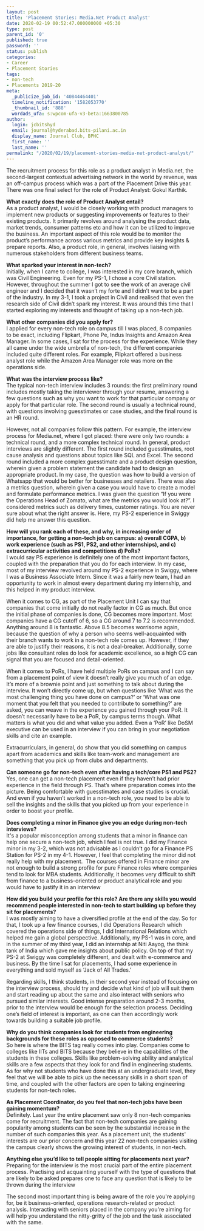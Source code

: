 ```yaml
---
layout: post
title: 'Placement Stories: Media.Net Product Analyst'
date: 2020-02-19 00:52:47.000000000 +05:30
type: post
parent_id: '0'
published: true
password: ''
status: publish
categories:
- Career
- Placement Stories
tags:
- non-tech
- Placements 2019-20
meta:
  _publicize_job_id: '40844464401'
  timeline_notification: '1582053770'
  _thumbnail_id: '888'
  wordads_ufa: s:wpcom-ufa-v3-beta:1663800785
author:
  login: jcbitshyd
  email: journal@hyderabad.bits-pilani.ac.in
  display_name: Journal Club, BPHC
  first_name: ''
  last_name: ''
permalink: "/2020/02/19/placement-stories-media-net-product-analyst/"
---
```

<p><!-- wp:paragraph --></p>
<p>The recruitment process for this role as a product analyst in Media.net, the second-largest contextual advertising network in the world by revenue, was an off-campus process which was a part of the Placement Drive this year. There was one final select for the role of Product Analyst: Gokul Karthik.</p>
<p><!-- /wp:paragraph --></p>
<p><!-- wp:paragraph --></p>
<p><strong>What exactly does the role of Product Analyst entail?<br /></strong>As a product analyst, I would be closely working with product managers to implement new products or suggesting improvements or features to their existing products. It primarily revolves around analysing the product data, market trends, consumer patterns etc and how it can be utilized to improve the business. An important aspect of this role would be to monitor the product’s performance across various metrics and provide key insights &amp; prepare reports. Also, a product role, in general, involves liaising with numerous stakeholders from different business teams.</p>
<p><!-- /wp:paragraph --></p>
<p><!-- wp:paragraph --></p>
<p><strong>What sparked your interest in non-tech?</strong><br />Initially, when I came to college, I was interested in my core branch, which was Civil Engineering. Even for my PS-1, I chose a core Civil station. However, throughout the summer I got to see the work of an average civil engineer and I decided that it wasn’t my forte and I didn’t want to be a part of the industry. In my 3-1, I took a project in Civil and realised that even the research side of Civil didn’t spark my interest. It was around this time that I started exploring my interests and thought of taking up a non-tech job.</p>
<p><strong>What other companies did you apply for?</strong><br />I applied for every non-tech role on campus till I was placed, 8 companies to be exact, including Flipkart, Phone Pe, Indus Insights and Amazon Area Manager. In some cases, I sat for the process for the experience. While they all came under the wide umbrella of non-tech, the different companies included quite different roles. For example, Flipkart offered a business analyst role while the Amazon Area Manager role was more on the operations side.</p>
<p><strong>What was the interview process like?</strong><br />The typical non-tech interview includes 3 rounds: the first preliminary round includes mostly taking the interviewer through your resume, answering a few questions such as why you want to work for that particular company or apply for that particular role. The second round is usually a technical round, with questions involving guesstimates or case studies, and the final round is an HR round.</p>
<p>However, not all companies follow this pattern. For example, the interview process for Media.net, where I got placed: there were only two rounds: a technical round, and a more complex technical round. In general, product interviews are slightly different. The first round included guesstimates, root cause analysis and questions about topics like SQL and Excel. The second round included a more complex guesstimate and a product design question, wherein given a problem statement the candidate had to design an appropriate product. In my case, the question was how to build a version of Whatsapp that would be better for businesses and retailers. There was also a metrics question, wherein given a case you would have to create a model and formulate performance metrics. I was given the question “If you were the Operations Head of Zomato, what are the metrics you would look at?”. I considered metrics such as delivery times, customer ratings. You are never sure about what the right answer is. Here, my PS-2 experience in Swiggy did help me answer this question.</p>
<p><strong>How will you rank each of these, and why, in increasing order of importance, for getting a non-tech job on campus: a) overall CGPA, b) work experience (such as PS1, PS2, and other internships), and c) extracurricular activities and competitions d) PoRs? </strong><br />I would say PS experience is definitely one of the most important factors, coupled with the preparation that you do for each interview. In my case, most of my interview revolved around my PS-2 experience in Swiggy, where I was a Business Associate Intern. Since it was a fairly new team, I had an opportunity to work in almost every department during my internship, and this helped in my product interview.</p>
<p>When it comes to CG, as part of the Placement Unit I can say that companies that come initially do not really factor in CG as much. But once the initial phase of companies is done, CG becomes more important. Most companies have a CG cutoff of 6, so a CG around 7 to 7.2 is recommended. Anything around 8 is fantastic. Above 8.5 becomes worrisome again, because the question of why a person who seems well-acquainted with their branch wants to work in a non-tech role comes up. However, if they are able to justify their reasons, it is not a deal-breaker. Additionally, some jobs like consultant roles do look for academic excellence, so a high CG can signal that you are focused and detail-oriented.</p>
<p>When it comes to PoRs, I have held multiple PoRs on campus and I can say from a placement point of view it doesn’t really give you much of an edge. It’s more of a brownie point and just something to talk about during the interview. It won’t directly come up, but when questions like ‘What was the most challenging thing you have done on campus?’ or ‘What was one moment that you felt that you needed to contribute to something?’ are asked, you can weave in the experience you gained through your PoR. It doesn’t necessarily have to be a PoR, by campus terms though. What matters is what you did and what value you added. Even a ‘PoR’ like DoSM executive can be used in an interview if you can bring in your negotiation skills and cite an example.</p>
<p>Extracurriculars, in general, do show that you did something on campus apart from academics and skills like team-work and management are something that you pick up from clubs and departments. </p>
<p><strong>Can someone go for non-tech even after having a tech/core PS1 and PS2?</strong><br />Yes, one can get a non-tech placement even if they haven’t had prior experience in the field through PS. That’s where preparation comes into the picture. Being comfortable with guesstimates and case studies is crucial. And even if you haven’t worked in a non-tech role, you need to be able to sell the insights and the skills that you picked up from your experience in order to boost your profile.</p>
<p><strong>Does completing a minor in Finance give you an edge during non-tech interviews?</strong><br />It's a popular misconception among students that a minor in finance can help one secure a non-tech job, which I feel is not true. I did my Finance minor in my 3-2, which was not advisable as I couldn’t go for a Finance PS Station for PS-2 in my 4-1. However, I feel that completing the minor did not really help with my placement.  The courses offered in Finance minor are not enough to build a strong profile for pure Finance roles where companies tend to look for MBA students. Additionally, it becomes very difficult to shift from finance to a business-oriented or product analytical role and you would have to justify it in an interview</p>
<p><!-- /wp:paragraph --></p>
<p><!-- wp:paragraph --></p>
<p><strong>How did you build your profile for this role? Are there any skills you would recommend people interested in non-tech to start building up before they sit for placements?</strong><br />I was mostly aiming to have a diversified profile at the end of the day. So for that, I took up a few finance courses, I did Operations Research which covered the operations side of things, I did International Relations which helped me gain a global perspective. Additionally, my PS-1 was in core, and in the summer of my third year, I did an internship at Niti Aayog, the think tank of India which gave me insights about public policy. On top of that my PS-2 at Swiggy was completely different, and dealt with e-commerce and business. By the time I sat for placements, I had some experience in everything and sold myself as ‘Jack of All Trades.’</p>
<p>Regarding skills, I think students, in their second year instead of focusing on the interview process, should try and decide what kind of job will suit them and start reading up about the same and also interact with seniors who pursued similar interests. Good intense preparation around 2-3 months, prior to the interview would be enough for the selection process. Deciding one’s field of interest is important, as one can then accordingly work towards building a suitable job profile.</p>
<p><!-- /wp:paragraph --></p>
<p><!-- wp:paragraph --></p>
<p><strong>Why do you think companies look for students from engineering backgrounds for these roles as opposed to commerce students? </strong><strong><br /></strong>So here is where the BITS tag really comes into play. Companies come to colleges like IITs and BITS because they believe in the capabilities of the students in these colleges. Skills like problem-solving ability and analytical skills are a few aspects that they look for and find in engineering students. As for why not students who have done this at an undergraduate level, they feel that we will be able to pick up the necessary skills in a short span of time, and coupled with the other factors are open to taking engineering students for non-tech roles.&nbsp;</p>
<p><!-- /wp:paragraph --></p>
<p><!-- wp:paragraph --></p>
<p><strong>As Placement Coordinator, do you feel that non-tech jobs have been gaining momentum?</strong>&nbsp;<br />Definitely. Last year the entire placement saw only 8 non-tech companies come for recruitment. The fact that non-tech companies are gaining popularity among students can be seen by the substantial increase in the number of such companies this year. As a placement unit, the students' interests are our prior concern and this year 22 non-tech companies visiting the campus clearly shows the growing interest of students, in non-tech.&nbsp;</p>
<p><!-- /wp:paragraph --></p>
<p><!-- wp:paragraph --></p>
<p><strong>Anything else you’d like to tell people sitting for placements next year?</strong><br />Preparing for the interview is the most crucial part of the entire placement process. Practising and acquainting yourself with the type of questions that are likely to be asked prepares one to face any question that is likely to be thrown during the interview</p>
<p>The second most important thing is being aware of the role you're applying for, be it business-oriented, operations research-related or product analysis. Interacting with seniors placed in the company you're aiming for will help you understand the nitty-gritty of the job and the task associated with the same.&nbsp;</p>
<p><!-- /wp:paragraph --></p>
